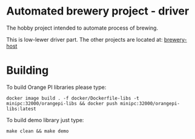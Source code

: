 # Automated brewery project - driver

The hobby project intended to automate process of brewing.

This is low-lewer driver part. The other projects are located at: [brewery-host](https://github.com/Michal-Wadowski/brewery-host)

# Building

To build Orange PI libraries please type:

```shell
docker image build . -f docker/Dockerfile-libs -t minipc:32000/orangepi-libs && docker push minipc:32000/orangepi-libs:latest
```

To build demo library just type:

```shell
make clean && make demo
```
